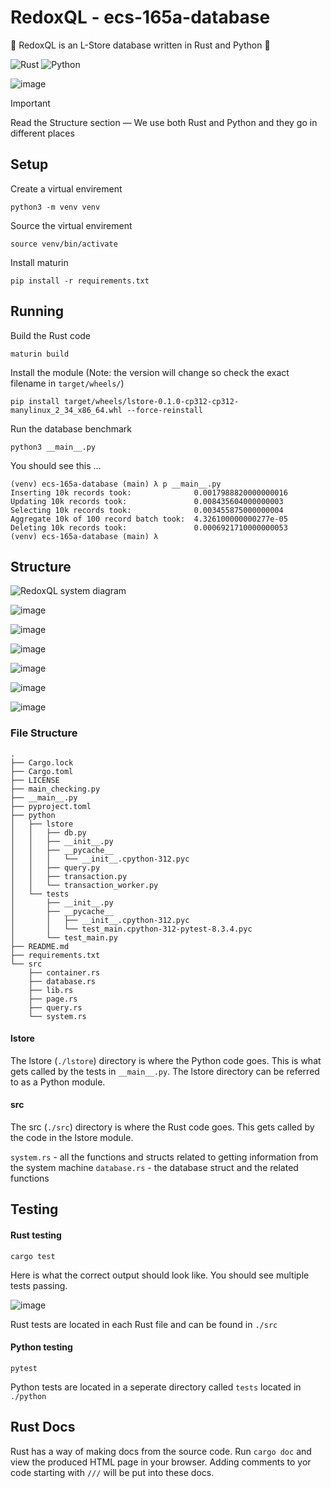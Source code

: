 # RedoxQL - ecs-165a-database
🦀 RedoxQL is an L-Store database written in Rust and Python 🚀

![Rust](https://img.shields.io/badge/Rust-1A5D8A?style=for-the-badge&logo=rust&logoColor=white)
![Python](https://img.shields.io/badge/Python-3776AB?style=for-the-badge&logo=python&logoColor=white)

![image](https://github.com/user-attachments/assets/2ac1e769-afdf-4905-8d99-d18df26cc7ff)

> [!IMPORTANT]
> Read the Structure section — We use both Rust and Python and they go in different places

## Setup
Create a virtual envirement
```
python3 -m venv venv
```

Source the virtual envirement
```
source venv/bin/activate
```

Install maturin
```
pip install -r requirements.txt
```

## Running
Build the Rust code
```
maturin build
```

Install the module (Note: the version will change so check the exact filename in `target/wheels/`)
```
pip install target/wheels/lstore-0.1.0-cp312-cp312-manylinux_2_34_x86_64.whl --force-reinstall
```

Run the database benchmark
```
python3 __main__.py
```

You should see this ...
```
(venv) ecs-165a-database (main) λ p __main__.py
Inserting 10k records took:  			 0.0017988820000000016
Updating 10k records took:  			 0.008435604000000003
Selecting 10k records took:  			 0.003455875000000004
Aggregate 10k of 100 record batch took:	 4.326100000000277e-05
Deleting 10k records took:  			 0.0006921710000000053
(venv) ecs-165a-database (main) λ
```

## Structure

![RedoxQL system diagram](https://github.com/user-attachments/assets/9b170cbd-1bbc-4966-870d-47a331bf2515)

![image](https://github.com/user-attachments/assets/4bc1e607-9b01-4992-a853-4a7636ba6196)

![image](https://github.com/user-attachments/assets/d39b6500-13aa-4568-9d90-57811c5359f8)

![image](https://github.com/user-attachments/assets/d16e1c24-ef6a-4bb6-98cb-30b9c071142e)

![image](https://github.com/user-attachments/assets/dba599a7-347b-4466-bcdf-cca5b44c4c5b)

![image](https://github.com/user-attachments/assets/4d501d6d-7a3d-44d0-9854-f60c0c43b7f9)

![image](https://github.com/user-attachments/assets/3079e4a1-5c60-4244-9cbb-57d877d35061)

### File Structure

```
.
├── Cargo.lock
├── Cargo.toml
├── LICENSE
├── main_checking.py
├── __main__.py
├── pyproject.toml
├── python
│   ├── lstore
│   │   ├── db.py
│   │   ├── __init__.py
│   │   ├── __pycache__
│   │   │   └── __init__.cpython-312.pyc
│   │   ├── query.py
│   │   ├── transaction.py
│   │   └── transaction_worker.py
│   └── tests
│       ├── __init__.py
│       ├── __pycache__
│       │   ├── __init__.cpython-312.pyc
│       │   └── test_main.cpython-312-pytest-8.3.4.pyc
│       └── test_main.py
├── README.md
├── requirements.txt
└── src
    ├── container.rs
    ├── database.rs
    ├── lib.rs
    ├── page.rs
    ├── query.rs
    └── system.rs
```

#### lstore
The lstore (`./lstore`) directory is where the Python code goes. This is what gets called by the tests in `__main__.py`. The lstore directory can be referred to as a Python module.

#### src
The src (`./src`) directory is where the Rust code goes. This gets called by the code in the lstore module.

`system.rs` - all the functions and structs related to getting information from the system machine
`database.rs` - the database struct and the related functions

## Testing

#### Rust testing
```
cargo test
```

Here is what the correct output should look like. You should see multiple tests passing.

![image](https://github.com/user-attachments/assets/b6aee0b5-571f-4450-9381-296efc5e2f73)

Rust tests are located in each Rust file and can be found in `./src`

#### Python testing
```
pytest
```

Python tests are located in a seperate directory called `tests` located in `./python`

## Rust Docs

Rust has a way of making docs from the source code. Run `cargo doc` and view the produced HTML page in your browser. Adding comments to yor code starting with `///` will be put into these docs. 
